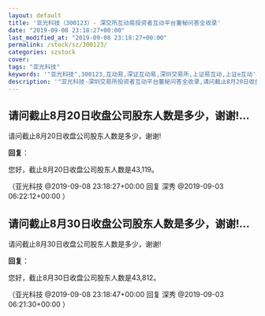 ```yaml
---
layout: default
title: '亚光科技（300123）- 深交所互动易投资者互动平台董秘问答全收录'
date: "2019-09-08 23:18:27+00:00"
last_modified_at: "2019-09-08 23:18:27+00:00"
permalink: /stock/sz/300123/
categories: szstock
cover: 
tags: "亚光科技"
keywords: '"亚光科技",300123,互动易,深证互动易,深圳交易所,上证易互动,上证e互动'
description: '"亚光科技-深圳交易所投资者互动平台董秘问答全收录,请问截止8月20日收盘公司股东人数是多少，谢谢!"'
---
```


## 请问截止8月20日收盘公司股东人数是多少，谢谢!...

请问截止8月20日收盘公司股东人数是多少，谢谢!

**回复**：

您好，截止8月20日收盘公司股东人数是43,119。 

（亚光科技  @2019-09-08 23:18:27+00:00 回复 深秀  @2019-09-03 06:22:12+00:00 ）

## 请问截止8月30日收盘公司股东人数是多少，谢谢!...

请问截止8月30日收盘公司股东人数是多少，谢谢!

**回复**：

您好，截止8月30日收盘公司股东人数是43,812。 

（亚光科技  @2019-09-08 23:18:47+00:00 回复 深秀  @2019-09-03 06:21:30+00:00 ）

